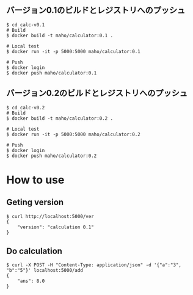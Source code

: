 ## バージョン0.1のビルドとレジストリへのプッシュ

~~~
$ cd calc-v0.1
# Build
$ docker build -t maho/calculator:0.1 .

# Local test
$ docker run -it -p 5000:5000 maho/calculator:0.1

# Push
$ docker login
$ docker push maho/calculator:0.1
~~~

## バージョン0.2のビルドとレジストリへのプッシュ

~~~
$ cd calc-v0.2
# Build
$ docker build -t maho/calculator:0.2 .

# Local test
$ docker run -it -p 5000:5000 maho/calculator:0.2

# Push
$ docker login
$ docker push maho/calculator:0.2
~~~



# How to use


## Geting version

~~~
$ curl http://localhost:5000/ver
{
    "version": "calculation 0.1"
}
~~~


## Do calculation

~~~
$ curl -X POST -H "Content-Type: application/json" -d '{"a":"3", "b":"5"}' localhost:5000/add
{
    "ans": 8.0
}
~~~

